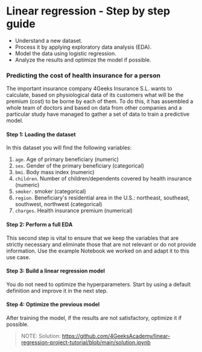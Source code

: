<!-- hide -->
# Linear regression - Step by step guide
<!-- endhide -->

- Understand a new dataset.
- Process it by applying exploratory data analysis (EDA).
- Model the data using logistic regression.
- Analyze the results and optimize the model if possible.


### Predicting the cost of health insurance for a person

The important insurance company 4Geeks Insurance S.L. wants to calculate, based on physiological data of its customers what will be the premium (cost) to be borne by each of them. To do this, it has assembled a whole team of doctors and based on data from other companies and a particular study have managed to gather a set of data to train a predictive model.

#### Step 1: Loading the dataset

In this dataset you will find the following variables:

1. `age`. Age of primary beneficiary (numeric)
2. `sex`. Gender of the primary beneficiary (categorical)
3. `bmi`. Body mass index (numeric)
4. `children`. Number of children/dependents covered by health insurance (numeric)
5. `smoker`. smoker (categorical)
6. `region`. Beneficiary's residential area in the U.S.: northeast, southeast, southwest, northwest (categorical)
7. `charges`. Health insurance premium (numerical)

#### Step 2: Perform a full EDA

This second step is vital to ensure that we keep the variables that are strictly necessary and eliminate those that are not relevant or do not provide information. Use the example Notebook we worked on and adapt it to this use case.


#### Step 3: Build a linear regression model

You do not need to optimize the hyperparameters. Start by using a default definition and improve it in the next step.

#### Step 4: Optimize the previous model

After training the model, if the results are not satisfactory, optimize it if possible.

> NOTE: Solution: https://github.com/4GeeksAcademy/linear-regression-project-tutorial/blob/main/solution.ipynb

